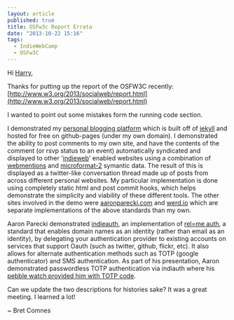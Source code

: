 ```yaml
---
layout: article
published: true
title: OSFw3c Report Errata
date: "2013-10-22 15:16"
tags: 
  - IndieWebCamp
  - OSFw3C
---
```


Hi [Harry](http://www.ibiblio.org/hhalpin/),

Thanks for putting up the report of the OSFW3C recently:
[http://www.w3.org/2013/socialweb/report.html](http://www.w3.org/2013/socialweb/report.html)

I wanted to point out some mistakes form the running code section.

I demonstrated my [personal blogging platform](https://github.com/bcomnes/bcomnes.github.io) which is built off of [jekyll](http://jekyllrb.com/) and hosted for free on github-pages (under my own domain).  I demonstrated the ability to post comments to my own site, and have the contents of the comment (or rsvp status to an event) automatically syndicated and displayed to other '[indieweb](http://indiewebcamp.com)' enabled websites using a combination of [webmentions](https://webmention.org/) and [microformat-2](http://microformats.org/wiki/microformats-2) symantic data.  The result of this is displayed as a twitter-like conversation thread made up of posts from across different personal websites.  My particular implementation is done using completely static html and post commit hooks, which helps demonstrate the simplicity and viability of these different tools.  The other sites involved in the demo were [aaronparecki.com](http://aaronparecki.com/notes/2013/08/08/2/osfw3c) and [werd.io](http://werd.io/slides/520335d6bed7de2e1a648b51) which are separate implementations of the above standards than my own.
 
Aaron Parecki demonstrated [indieauth](https://indieauth.com/), an implementation of [rel=me auth](http://microformats.org/wiki/RelMeAuth), a standard that enables domain names as an identity (rather than email as an identity), by delegating your authentication provider to existing accounts on services that support Oauth (such as twitter, github, flickr, etc).  It also allows for alternate authentication methods such as TOTP (google authenticator) and SMS authentication.    As part of his presentation, Aaron demonstrated passwordless TOTP authentication via indiauth where his [pebble watch provided him with TOTP code](http://aaronparecki.com/articles/2013/07/15/1/password-less-logins-from-your-own-domain-with-a-pebble-watch).
 
Can we update the two descriptions for histories sake?  It was a great meeting.  I learned a lot!
 
~ Bret Comnes